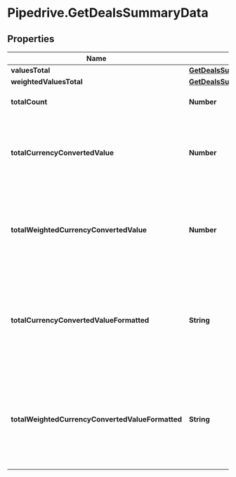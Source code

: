 # Pipedrive.GetDealsSummaryData

## Properties

Name | Type | Description | Notes
------------ | ------------- | ------------- | -------------
**valuesTotal** | [**GetDealsSummaryDataValuesTotal**](GetDealsSummaryDataValuesTotal.md) |  | [optional] 
**weightedValuesTotal** | [**GetDealsSummaryDataWeightedValuesTotal**](GetDealsSummaryDataWeightedValuesTotal.md) |  | [optional] 
**totalCount** | **Number** | The total number of deals | [optional] 
**totalCurrencyConvertedValue** | **Number** | The total value of deals converted into the company default currency | [optional] 
**totalWeightedCurrencyConvertedValue** | **Number** | The total weighted value of deals converted into the company default currency | [optional] 
**totalCurrencyConvertedValueFormatted** | **String** | The total converted value of deals formatted with the company default currency. E.g. US$5,100.96 | [optional] 
**totalWeightedCurrencyConvertedValueFormatted** | **String** | The total weighted value of deals formatted with the company default currency. E.g. US$5,100.96 | [optional] 


